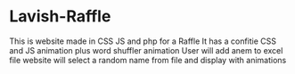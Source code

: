 # Lavish-Raffle
This is website made in CSS JS and php for a Raffle 
It has a confitie CSS and JS animation plus word shuffler animation
User will add anem to excel file website will select a random name from file and display with animations
